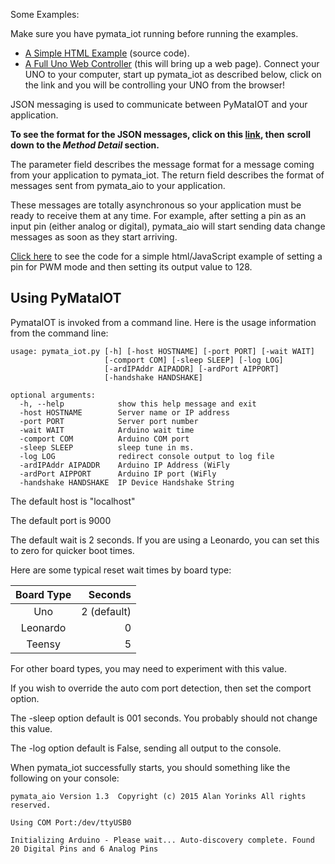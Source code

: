 Some Examples:

Make sure you have pymata_iot running before running the examples.

* [A Simple HTML Example](https://gist.github.com/MrYsLab/fc6d9def21832f4b743b) (source code).
* [A Full Uno Web Controller](http://mryslab.github.io/pymata-aio/examples/uno_iot_tester.html) (this will bring up a web page). 
Connect your UNO to your computer, start up pymata_iot as described below, click on the link and you will be controlling your UNO from the browser!

JSON messaging is used to communicate between PyMataIOT and your application.

**To see the format for the JSON messages, click on this [link](https://mryslab.github.io/pymata-aio/documentation/html/pymata_aio.pymata_iot.PymataIOT-class.html), then**
**scroll down to the _Method Detail_ section.** 

The parameter field describes the message format for a message coming from your application to pymata_iot. The return field describes the format of messages sent from pymata_aio to your application. 

These messages are totally asynchronous so your application must be ready to receive them at any time. For example, after setting a pin as an input pin (either analog or digital), pymata_aio will start sending data change messages as soon as they start arriving.

[Click here](https://gist.github.com/MrYsLab/fc6d9def21832f4b743b) to see the code for a simple html/JavaScript example of setting a pin for PWM mode and then setting its output value to 128.

## Using PyMataIOT
PymataIOT is invoked from a command line. Here is the usage information from the command line:

```
usage: pymata_iot.py [-h] [-host HOSTNAME] [-port PORT] [-wait WAIT]
                     [-comport COM] [-sleep SLEEP] [-log LOG]
                     [-ardIPAddr AIPADDR] [-ardPort AIPPORT]
                     [-handshake HANDSHAKE]

optional arguments:
  -h, --help            show this help message and exit
  -host HOSTNAME        Server name or IP address
  -port PORT            Server port number
  -wait WAIT            Arduino wait time
  -comport COM          Arduino COM port
  -sleep SLEEP          sleep tune in ms.
  -log LOG              redirect console output to log file
  -ardIPAddr AIPADDR    Arduino IP Address (WiFly
  -ardPort AIPPORT      Arduino IP port (WiFly
  -handshake HANDSHAKE  IP Device Handshake String
```

The default host is "localhost"

The default port is 9000

The default wait is 2 seconds. If you are using a Leonardo, you can set this to zero for quicker boot times.

Here are some typical reset wait times by board type:

| Board Type    | Seconds       |
|:-------------:|--------------:|
| Uno           | 2 (default)   |
| Leonardo      | 0             |
| Teensy        | 5             |

For other board types, you may need to experiment with this value.

If you wish to override the auto com port detection, then set the comport option.

The -sleep option default is 001 seconds. You probably should not change this value.

The -log option default is False, sending all output to the console.

When pymata_iot successfully starts, you should something like the following on your console:

```
pymata_aio Version 1.3	Copyright (c) 2015 Alan Yorinks All rights reserved.

Using COM Port:/dev/ttyUSB0

Initializing Arduino - Please wait... Auto-discovery complete. Found 20 Digital Pins and 6 Analog Pins

```


